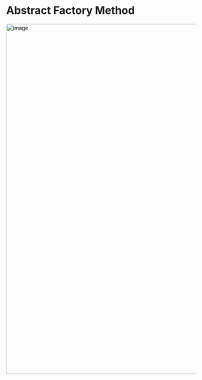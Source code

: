 # Abstract Factory Method

<img width="930" alt="image" src="https://github.com/abhijitxroy/design-pattern/assets/161963891/40f0aedf-7659-48d7-9a5c-e16bc726083c">
